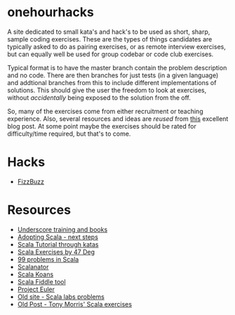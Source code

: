 # onehourhacks

A site dedicated to small kata's and hack's to be used as short, sharp, sample coding exercises. These are the types of things candidates are typically asked to do as pairing exercises, or as remote interview exercises, but can equally well be used for group codebar or code club exercises.

Typical format is to have the master branch contain the problem description and no code. There are then branches for just tests (in a given language) and addtional branches from this to include different implementations of solutions. This should give the user the freedom to look at exercises, without _accidentally_ being exposed to the solution from the off.

So, many of the exercises come from either recruitment or teaching experience. Also, several resources and ideas are _reused_ from [this](http://www.sofiacole.com/technology/adopting-scala-the-next-steps/) excellent blog post. At some point maybe the exercises should be rated for difficulty/time required, but that's to come.

# Hacks

* [FizzBuzz](https://github.com/kings13y/onehourhacks/blob/master/FizzBuzz/README.md)

# Resources

* [Underscore training and books](http://underscore.io/training/)
* [Adopting Scala - next steps](http://www.sofiacole.com/technology/adopting-scala-the-next-steps/)
* [Scala Tutorial through katas](https://technologyconversations.com/2014/03/10/scala-tutorial-through-katas/)
* [Scala Exercises by 47 Deg](https://www.scala-exercises.org/)
* [99 problems in Scala](http://aperiodic.net/phil/scala/s-99/)
* [Scalanator](https://www.scalanator.io/)
* [Scala Koans](http://www.scalakoans.org/)
* [Scala Fiddle tool](https://scalafiddle.io/)
* [Project Euler](https://projecteuler.net/)
* [Old site - Scala labs problems](http://scala-labs.github.io/)
* [Old Post - Tony Morris' Scala exercises](http://blog.tmorris.net/posts/scala-exercises-for-beginners/)
